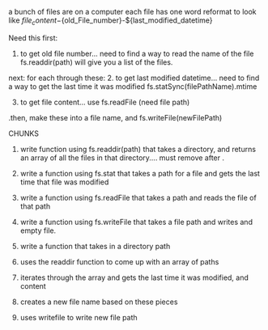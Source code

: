 a bunch of files are on a computer
each file has one word
reformat to look like 
${file_content}-${old_File_number}-${last_modified_datetime}


Need this first:
1. to get old file number... need to find a way to read the name of the file
fs.readdir(path) will give you a list of the files.


next: for each through these:
2. to get last modified datetime... need to find a way to get the last time it was modified
fs.statSync(filePathName).mtime

3. to get file content... use fs.readFile (need file path)

.then, make these into a file name, and fs.writeFile(newFilePath)


CHUNKS
1. write function using fs.readdir(path) that takes a directory, and returns an array of all the files in that directory.... must remove after .

2. write a function using fs.stat that takes a path for a file and gets the last time that file was modified

3. write a function using fs.readFile that takes a path and reads the file of that path

4. write a function using fs.writeFile that takes a file path and writes and empty file.

5. write a function that takes in a directory path 
  1. uses the readdir function to come up with an array of paths
  2. iterates through the array and gets the last time it was modified, and content
  3. creates a new file name based on these pieces
  4. uses writefile to write new file path